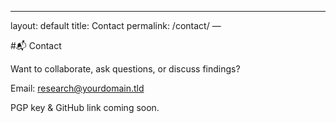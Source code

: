 ﻿---
layout: default
title: Contact
permalink: /contact/
—


#📬 Contact


Want to collaborate, ask questions, or discuss findings?


Email: research@yourdomain.tld


PGP key & GitHub link coming soon.